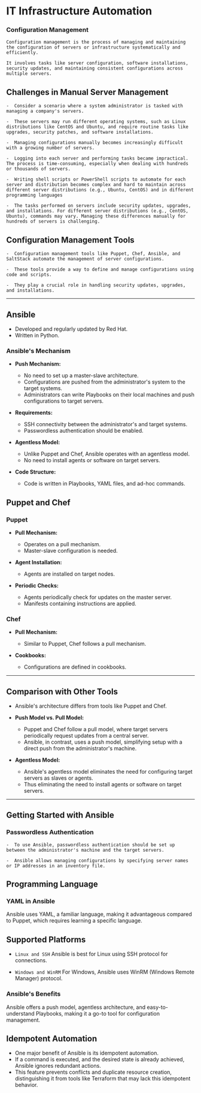 
# **IT Infrastructure Automation**

### Configuration Management
```
Configuration management is the process of managing and maintaining the configuration of servers or infrastructure systematically and efficiently.

It involves tasks like server configuration, software installations, security updates, and maintaining consistent configurations across multiple servers.
```
## Challenges in Manual Server Management
```
-  Consider a scenario where a system administrator is tasked with managing a company's servers.

-  These servers may run different operating systems, such as Linux distributions like CentOS and Ubuntu, and require routine tasks like upgrades, security patches, and software installations.

-  Managing configurations manually becomes increasingly difficult with a growing number of servers.

-  Logging into each server and performing tasks became impractical. The process is time-consuming, especially when dealing with hundreds or thousands of servers.

-  Writing shell scripts or PowerShell scripts to automate for each server and distribution becomes complex and hard to maintain across different server distributions (e.g., Ubuntu, CentOS) and in different programming languages 

-  The tasks performed on servers include security updates, upgrades, and installations. For different server distributions (e.g., CentOS, Ubuntu), commands may vary. Managing these differences manually for hundreds of servers is challenging.
```
## Configuration Management Tools
```
-  Configuration management tools like Puppet, Chef, Ansible, and SaltStack automate the management of server configurations. 

-  These tools provide a way to define and manage configurations using code and scripts.

-  They play a crucial role in handling security updates, upgrades, and installations.
```
---

## Ansible

- Developed and regularly updated by Red Hat.
- Written in Python.

### Ansible's Mechanism

- **Push Mechanism:**
  - No need to set up a master-slave architecture.
  - Configurations are pushed from the administrator's system to the target systems.
  - Administrators can write Playbooks on their local machines and push configurations to target servers.

- **Requirements:**
  - SSH connectivity between the administrator's and target systems.
  - Passwordless authentication should be enabled.

- **Agentless Model:**
  - Unlike Puppet and Chef, Ansible operates with an agentless model.
  - No need to install agents or software on target servers.

- **Code Structure:**
  - Code is written in Playbooks, YAML files, and ad-hoc commands.

## Puppet and Chef

### Puppet

- **Pull Mechanism:**
  - Operates on a pull mechanism.
  - Master-slave configuration is needed.

- **Agent Installation:**
  - Agents are installed on target nodes.

- **Periodic Checks:**
  - Agents periodically check for updates on the master server.
  - Manifests containing instructions are applied.

### Chef

- **Pull Mechanism:**
  - Similar to Puppet, Chef follows a pull mechanism.

- **Cookbooks:**
  - Configurations are defined in cookbooks.

---

## Comparison with Other Tools
- Ansible's architecture differs from tools like Puppet and Chef.

- **Push Model vs. Pull Model:**
  - Puppet and Chef follow a pull model, where target servers periodically request updates from a central server.
  - Ansible, in contrast, uses a push model, simplifying setup with a direct push from the administrator's machine.

- **Agentless Model:**
  - Ansible's agentless model eliminates the need for configuring target servers as slaves or agents.
  - Thus eliminating the need to install agents or software on target servers.

---

## Getting Started with Ansible

### Passwordless Authentication
```
-  To use Ansible, passwordless authentication should be set up between the administrator's machine and the target servers.

-  Ansible allows managing configurations by specifying server names or IP addresses in an inventory file.
```
## Programming Language

### YAML in Ansible
Ansible uses YAML, a familiar language, making it advantageous compared to Puppet, which requires learning a specific language.

## Supported Platforms
-  `Linux and SSH` Ansible is best for Linux using SSH protocol for connections.

-  `Windows and WinRM` For Windows, Ansible uses WinRM (Windows Remote Manager) protocol.

### Ansible's Benefits
Ansible offers a push model, agentless architecture, and easy-to-understand Playbooks, making it a go-to tool for configuration management.


## Idempotent Automation
- One major benefit of Ansible is its idempotent automation.
- If a command is executed, and the desired state is already achieved, Ansible ignores redundant actions.
- This feature prevents conflicts and duplicate resource creation, distinguishing it from tools like Terraform that may lack this idempotent behavior.


